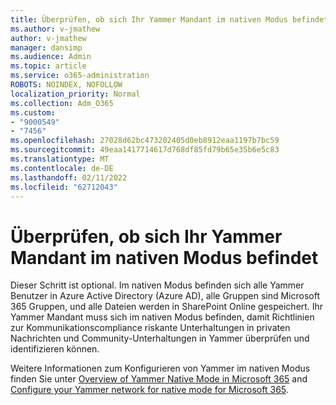 ```yaml
---
title: Überprüfen, ob sich Ihr Yammer Mandant im nativen Modus befindet
ms.author: v-jmathew
author: v-jmathew
manager: dansimp
ms.audience: Admin
ms.topic: article
ms.service: o365-administration
ROBOTS: NOINDEX, NOFOLLOW
localization_priority: Normal
ms.collection: Adm_O365
ms.custom:
- "9000549"
- "7456"
ms.openlocfilehash: 27028d62bc473202405d0eb8912eaa1197b7bc59
ms.sourcegitcommit: 49eaa1417714617d768df85fd79b65e35b6e5c83
ms.translationtype: MT
ms.contentlocale: de-DE
ms.lasthandoff: 02/11/2022
ms.locfileid: "62712043"
---
```

# <a name="verify-your-yammer-tenant-is-in-native-mode"></a>Überprüfen, ob sich Ihr Yammer Mandant im nativen Modus befindet

Dieser Schritt ist optional. Im nativen Modus befinden sich alle Yammer Benutzer in Azure Active Directory (Azure AD), alle Gruppen sind Microsoft 365 Gruppen, und alle Dateien werden in SharePoint Online gespeichert. Ihr Yammer Mandant muss sich im nativen Modus befinden, damit Richtlinien zur Kommunikationscompliance riskante Unterhaltungen in privaten Nachrichten und Community-Unterhaltungen in Yammer überprüfen und identifizieren können.  
  
Weitere Informationen zum Konfigurieren von Yammer im nativen Modus finden Sie unter [Overview of Yammer Native Mode in Microsoft 365](https://go.microsoft.com/fwlink/?linkid=2129829) and [Configure your Yammer network for native mode for Microsoft 365](https://go.microsoft.com/fwlink/?linkid=2129772).
